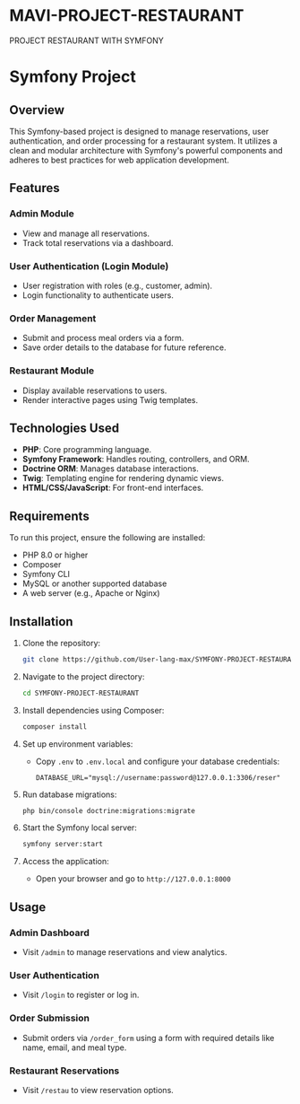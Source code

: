 # MAVI-PROJECT-RESTAURANT
PROJECT RESTAURANT WITH SYMFONY
# Symfony Project

## Overview
This Symfony-based project is designed to manage reservations, user authentication, and order processing for a restaurant system. It utilizes a clean and modular architecture with Symfony's powerful components and adheres to best practices for web application development.

## Features
### Admin Module
- View and manage all reservations.
- Track total reservations via a dashboard.

### User Authentication (Login Module)
- User registration with roles (e.g., customer, admin).
- Login functionality to authenticate users.

### Order Management
- Submit and process meal orders via a form.
- Save order details to the database for future reference.

### Restaurant Module
- Display available reservations to users.
- Render interactive pages using Twig templates.

## Technologies Used
- **PHP**: Core programming language.
- **Symfony Framework**: Handles routing, controllers, and ORM.
- **Doctrine ORM**: Manages database interactions.
- **Twig**: Templating engine for rendering dynamic views.
- **HTML/CSS/JavaScript**: For front-end interfaces.

## Requirements
To run this project, ensure the following are installed:

- PHP 8.0 or higher
- Composer
- Symfony CLI
- MySQL or another supported database
- A web server (e.g., Apache or Nginx)

## Installation
1. Clone the repository:
   ```bash
   git clone https://github.com/User-lang-max/SYMFONY-PROJECT-RESTAURANT.git
   ```

2. Navigate to the project directory:
   ```bash
   cd SYMFONY-PROJECT-RESTAURANT
   ```

3. Install dependencies using Composer:
   ```bash
   composer install
   ```

4. Set up environment variables:
   - Copy `.env` to `.env.local` and configure your database credentials:
     ```env
     DATABASE_URL="mysql://username:password@127.0.0.1:3306/reser"
     ```

5. Run database migrations:
   ```bash
   php bin/console doctrine:migrations:migrate
   ```

6. Start the Symfony local server:
   ```bash
   symfony server:start
   ```

7. Access the application:
   - Open your browser and go to `http://127.0.0.1:8000`

## Usage
### Admin Dashboard
- Visit `/admin` to manage reservations and view analytics.

### User Authentication
- Visit `/login` to register or log in.

### Order Submission
- Submit orders via `/order_form` using a form with required details like name, email, and meal type.

### Restaurant Reservations
- Visit `/restau` to view reservation options.
